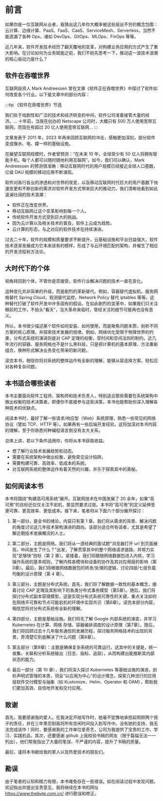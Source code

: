 # 前言

如果你是一位互联网从业者，我猜出这几年你大概率被这些层出不穷的概念包围：云计算、边缘计算、PaaS、FaaS、CaaS、ServiceMesh、Serverless，当然不能遗漏了各种 Ops，诸如 DevOps、GitOps、MLOps、FinOps 等等。

近几年来，软件开发技术经历了翻天覆地的变革，对构建业务应用的方式产生了重大影响。在讨论如何为业务赋能之前，我们不妨先思考一下，推动这一波技术浪潮的核心驱动力是什么？

## 软件在吞噬世界

互联网投资人 Mark Andreessen 曾在文章《软件正在吞噬世界》中探讨了软件如何改变各个行业。以下是文章中的部分内容：

:::tip 《软件在吞噬世界》节选

我们处于戏剧性和广泛的技术和经济转变的中间，软件公司准备接管大量的经济。...
十年前，当我在创办的 Netscape 公司时，大概只有 500 万人使用宽带互联网，而现在有超过 20 亿人使用宽带互联网...
:::

文章发表于 2011 年，2023 年再来回顾互联网的冲击，感触更加深刻，部分软件变成像水、电、媒一样的基础设施。

在展望互联网规模时，作者曾预测：“在未来 10 年，全球至少有 50 亿人将拥有智能手机，每个人都可以随时随地利用互联网”。如今，我们可以确认，Mark Andreessen 的预测很准确：移动互联网时代的用户规模已经接近全球人口基数，亿级 DAU 规模的移动应用不断涌现。

软件对各行各业的渗透和对世界的改变，以及移动互联网时代巨大的用户基数下快速变更和不断创新的需求对软件开发方式带来巨大的推动力，我们清晰地看到如此波澜壮阔的技术浪潮：

- 软件正在改变世界。
- 移动互联网让这个变革影响到每一个人。
- 传统软件开发方式受到巨大的挑战。
- 因为云计算以及相关技术的普及，软件上云成为趋势。
- 云计算的形态，与之对应的软件技术在持续演进。

过去二十年，软件的规模和质量要求不断提升，云基础设施和平台日益强大，软件技术逐渐发展成为它本来该有的模样，形成了与云环境匹配的架构，并催生了相应的开发流程和方法论。

## 大时代下的个体

视角转回到个体，不管你是否接受，软件行业解决问题的技术一直在变化。

这种变化并非简单的升级，而是剧烈的革新替代。例如，容器替代虚拟机，服务网格替代 Spring Cloud，观测替代监控，Network Policy 替代 iptables 等等。这种替代打破了软件开发中许多固有的假设。在如此剧烈的变革中，如果我们只关注眼前的工作，不抬头“看天”，当大革命来临时，曾经关注的细节可能再也没有意义。


所以，本书很少描述某个软件如何安装、如何使用，而是聚焦问题本质，剖析不同方案的核心原理，并探索技术发展的规律。例如，网络优化受限于物理世界的约束，分布式系统的演进则是对 CAP 定理的权衡，受时间和空间法则的制约。近几年流行的容器、服务网格也不是什么黑科技，只是把计算机的基本原理、方法重新组合，换种形式解决业务变化带来的新问题。

读完本书，相信你将对系统的整体运作有全新的理解，能够从容选择方案，轻松应对各种复杂问题。

## 本书适合哪些读者

本书主要面向软件工程师、架构师和技术负责人，特别适合那些需要在系统架构中做出权衡的技术决策者。即便你不直接参与这些决策，本书也能帮助你深入理解各种技术的优缺点。

阅读本书时，最好了解一些请求/响应型（Web）系统原理，熟悉一些常见的网络协议（譬如 TCP、HTTP 等）。如果再有一些后端开发经验，这将加深对本书内容的理解，至于你熟悉何种编程语言倒没有太大关系。

总体上讲，若以下条件适用你，你将从本书获取收益。

- 想了解行业技术发展趋势和动态。
- 需要在系统架构中做出权衡，避免常见设计陷阱。
- 需要构建可靠、高效率、低成本的系统。
- 对互联网系统的整体运作有着天然的兴趣，并乐于探索其中的奥秘。

## 如何阅读本书

本书将围绕“构建高可用系统”展开。互联网技术在中国发展了 20 余年，如果“高可用”的目标还仅仅关注不宕机，那显然要求过低。本书将“高可用”的定义延伸至更可靠、更高效率、更低成本。接下来，笔者将从下面六个部分展开探讨：

1. 第一部分，是全书的绪论。内容只有第 1 章。我们将从需求的背景、解决问题的角度讨论这几年技术架构演进的趋向。该部分适合所有读者，尤其是希望了解近期技术发展概况的人士。

2. 第二部分，主题是网络。我们将从一道经典的面试题“浏览器打开 url 到页面展现，中间发生了什么？”出发，了解贯穿其中的整个网络请求链路，并努力实现“足够快”目标（第 2 章）。紧接着，我们将跟随网络数据包进入内核，学习操作系统的基本规则，了解内核各模块和设备的协作及其对应用层的影响（第3章）。最后，我们将根据网络数据包的转发/处理的逻辑，讨论四层/七层负载均衡的设计原理（第 4 章）。

3. 第三部分，主题是分布式系统。首先，我们将了解数据一致性的基本概念，接着讨论 CAP 定理及其影响下的各类分布式事务模型（第5章）。随后，我们将探讨分布式副本容错模型，这是实现分布式系统可靠性的关键，重点关注如何在网络不可靠和节点可能宕机的环境中实现共识（第6章）。读完本部分内容，相信您将对分布式系统有全新的理解。
4. 第四部分，主题是基础设施。我们将先了解 Google 内部系统的演变，并学习 Kubernetes 在计算、网络
存储、容器编排调度的设计原理（第7章）。随后，我们将回顾过去十几年服务通信的发展历程，探讨服务网格技术的出现的背景，弄清楚它到底解决了什么问题（第8章）。

5. 第五部分（第9章）：主题是确保复杂系统的可靠运行。这其中的关键是，统一收集、关联和分析系统输出（日志、指标、追踪），从而构建出能推断其内部状态的能力。
6. 最后一部分（第 10 章），我们将深入探讨 Kubernetes 等基础设施的演进，剖析声明式管理的本质，领会“以应用为中心”的设计理念，探索几种流行的应用层软件交付模型与抽象（如 Kustomize、Helm、Operator 和 OAM），帮助我们更加高效、自信地开发和交付应用。

## 致谢

首先，我要感谢我的爱人。在我决定开始写作时，她毫不犹豫地承担起照顾两个孩子的责任，并在三年里忍耐我将所有空闲时间投入到写作中。没有她的支持，我无法完成该作！同时，要感谢我的工作单位爱奇艺，公司为我提供了宝贵的工作、学习、实践机会。其次，还要感谢 gtihub 上我校验书稿的网友（限于篇幅无法一一列出），他们帮我指出了大量的笔误、不严谨的内容，提升了书稿的质量。

最后，谨将本书献给我的家人以及热爱技术的朋友们。

## 勘误

由于笔者的认知和精力有限，本书难免存在一些错误。如在阅读过程中发现问题，欢迎指出并提出宝贵意见，我将继续在本书的网址 https://www.thebyte.com.cn/ 进行勘误和修正。

